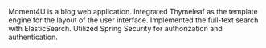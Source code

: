 Moment4U is a blog web application. Integrated Thymeleaf as the template engine for the layout of the user interface. Implemented the full-text search with ElasticSearch. Utilized Spring Security for authorization and authentication.
